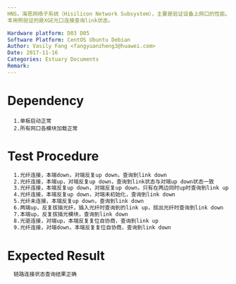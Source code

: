 ```yaml
---
HNS，海思网络子系统（Hisilicon Network Subsystem），主要是验证设备上网口的性能。
本用例验证的是XGE光口连接查询link状态。

Hardware platform: D03 D05  
Software Platform: CentOS Ubuntu Debian 
Author: Vasily Fang <fangyuanzheng3@huawei.com>  
Date: 2017-11-16
Categories: Estuary Documents  
Remark:
---
```


# Dependency
```
  1.单板启动正常
  2.所有网口各模块加载正常
```

# Test Procedure
```bash
  1.光纤连接，本端down，对端反复up down，查询到link down
  2.光纤连接，本端up，对端反复up down，查询到link状态与对端up down状态一致
  3.光纤连接，本端反复up down，对端反复up down，只有在两边同时up时查询到link up
  4.光纤连接，本端反复up down，对端未初始化，查询到link down
  5.光纤未连接，本端反复up down，查询到link down
  6.两端up，反复拔插光纤，插入光纤时查询到的link up，拔出光纤时查询到link down
  7.本端up，反复拔插光模块，查询到link down
  8.光驱连接，对端up，本端反复复位自协商，查询到link up
  9.光纤连接，对端down，本端反复复位自协商，查询到link down
```

# Expected Result
```bash
  链路连接状态查询结果正确
```
